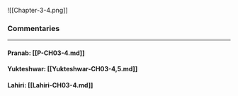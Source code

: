 ![[Chapter-3-4.png]]

### Commentaries

---

#### Pranab: [[P-CH03-4.md]]

#### Yukteshwar: [[Yukteshwar-CH03-4,5.md]]

#### Lahiri: [[Lahiri-CH03-4.md]]
